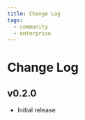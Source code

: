```yaml
---
title: Change Log
tags:
  - community
  - enterprise
---
```


# Change Log

## v0.2.0

* Initial release
